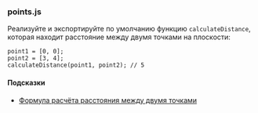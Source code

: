 ### points.js

Реализуйте и экспортируйте по умолчанию функцию `calculateDistance`, которая находит расстояние между двумя точками на плоскости:

```
point1 = [0, 0];
point2 = [3, 4];
calculateDistance(point1, point2); // 5

```

#### Подсказки

-   [Формула расчёта расстояния между двумя точками](https://www.youtube.com/watch?v=cavwFx4Xd0o)